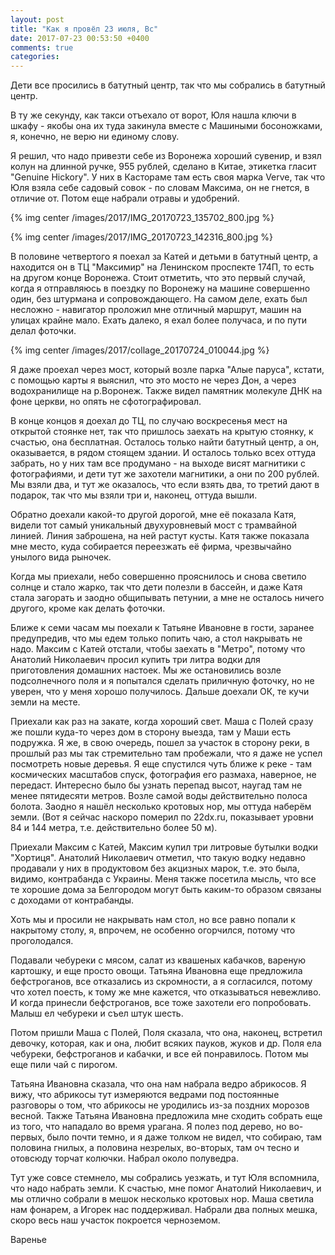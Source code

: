 ```yaml
---
layout: post
title: "Как я провёл 23 июля, Вс"
date: 2017-07-23 00:53:50 +0400
comments: true
categories: 
---
```


Дети все просились в батутный центр, так что мы собрались в батутный центр.


В ту же секунду, как такси отъехало от ворот, Юля нашла ключи в шкафу - якобы она их туда закинула вместе с Машиными босоножками, я, конечно, не верю ни единому слову.


Я решил, что надо привезти себе из Воронежа хороший сувенир, и взял колун на длинной ручке, 955 рублей, сделано в Китае, этикетка гласит "Genuine Hickory". У них в Кастораме там есть своя марка Verve, так что Юля взяла себе садовый совок - по словам Максима, он не гнется, в отличие от. Потом еще набрали отравы и удобрений.


{% img center /images/2017/IMG_20170723_135702_800.jpg %}


{% img center /images/2017/IMG_20170723_142316_800.jpg %}



В половине четвертого я поехал за Катей и детьми в батутный центр, а находится он в ТЦ "Максимир" на Ленинском проспекте 174П, то есть на другом конце Воронежа. Стоит отметить, что это первый случай, когда я отправляюсь в поездку по Воронежу на машине совершенно один, без штурмана и сопровождающего. На самом деле, ехать был несложно - навигатор проложил мне отличный маршрут, машин на улицах крайне мало. Ехать далеко, я ехал более получаса, и по пути делал фоточки.

{% img center /images/2017/collage_20170724_010044.jpg %}

Я даже проехал через мост, который возле парка "Алые паруса", кстати, с помощью карты я выяснил, что это мосто не через Дон, а через водохранилище на р.Воронеж. Также видел памятник молекуле ДНК на фоне церкви, но опять не сфотографировал.

В конце концов я доехал до ТЦ, по случаю воскресенья мест на открытой стоянке нет, так что пришлось заехать на крытую стоянку, к счастью, она бесплатная. Осталось только найти батутный центр, а он, оказывается, в рядом стоящем здании. И осталось только всех оттуда забрать, но у них там все продумано - на выходе висят магнитики с фотографиями, и дети тут же захотели магнитики, а они по 200 рублей. Мы взяли два, и тут же оказалось, что если взять два, то третий дают в подарок, так что мы взяли три и, наконец, оттуда вышли.

Обратно доехали какой-то другой дорогой, мне её показала Катя, видели тот самый уникальный двухуровневый мост с трамвайной линией. Линия заброшена, на ней растут кусты. Катя также показала мне место, куда собирается переезжать её фирма, чрезвычайно унылого вида рыночек.

Когда мы приехали, небо совершенно прояснилось и снова светило солнце и стало жарко, так что дети полезли в бассейн, и даже Катя стала загорать и заодно общипывать петунии, а мне не осталось ничего другого, кроме как делать фоточки.

Ближе к семи часам  мы поехали к Татьяне Ивановне в гости, заранее предупредив, что мы едем только попить чаю, а стол накрывать не надо. Максим с Катей отстали, чтобы заехать в "Метро", потому что Анатолий Николаевич просил купить три литра водки для приготовления домашних настоек. Мы же остановились возле подсолнечного поля и я попытался сделать приличную фоточку, но не уверен, что у меня хорошо получилось. Дальше доехали ОК, те кучи земли на месте.

Приехали как раз на закате, когда хороший свет. Маша с Полей сразу же пошли куда-то через дом в сторону выезда, там у Маши есть подружка. Я же, в свою очередь, пошел за участок в сторону реки, в прошлый раз мы так стремительно там пробежали, что я даже не успел посмотреть новые деревья. Я еще спустился чуть ближе к реке - там космических масштабов спуск, фотография его размаха, наверное, не передаст. Интересно было бы узнать перепад высот, наугад там не менее пятидесяти метров. Возле самой воды действительно полоса болота. Заодно я нашёл несколько кротовых нор, мы оттуда наберём земли. (Вот я сейчас наскоро померил по 22dx.ru, показывает уровни 84 и 144 метра, т.е. действительно более 50 м).

Приехали Максим с Катей, Максим купил три литровые бутылки водки "Хортиця". Анатолий Николаевич отметил, что такую водку недавно продавали у них в продуктовом без акцизных марок, т.е. это была, видимо, контрабанда с Украины. Меня также посетила мысль, что все те хорошие дома за Белгородом могут быть каким-то образом связаны с доходами от контрабанды.

Хоть мы и просили не накрывать нам стол, но все равно попали к накрытому столу, я, впрочем, не особенно огорчился, потому что проголодался. 

Подавали чебуреки с мясом, салат из квашеных кабачков, вареную картошку, и еще просто овощи. Татьяна Ивановна еще предложила бефстроганов, все отказались из скромности, а я согласился, потому что хотел поесть, к тому же мне кажется, что отказываться невежливо. И когда принесли бефстроганов, все тоже захотели его попробовать. Малыш ел чебуреки и съел штук шесть.

Потом пришли Маша с Полей, Поля сказала, что она, наконец, встретил девочку, которая, как и она, любит всяких пауков, жуков и др. Поля ела чебуреки, бефстроганов и кабачки, и все ей понравилось. Потом мы еще пили чай с пирогом.

Татьяна Ивановна сказала, что она нам набрала ведро абрикосов. Я вижу, что абрикосы тут измеряются ведрами под постоянные разговоры о том, что абрикосы не уродились из-за поздних морозов весной. Также Татьяна Ивановна предложила мне сходить собрать еще из того, что нападало во время урагана. Я полез под дерево, но во-первых, было почти темно, и я даже толком не видел, что собираю, там половина гнилых, а половина незрелых, во-вторых, там оч тесно и отовсюду торчат колючки. Набрал около полуведра.

Тут уже совсе стемнело, мы собрались уезжать, и тут Юля вспомнила, что надо набрать земли. К счастью, мне помог Анатолий Николаевич, и мы отлично собрали в мешок несколько кротовых нор. Маша светила нам фонарем, а Игорек нас поддерживал. Набрали два полных мешка, скоро весь наш участок покроется черноземом.

Варенье
